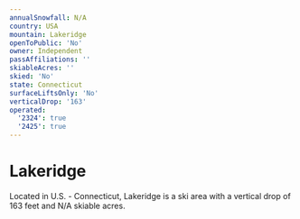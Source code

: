 ```yaml
---
annualSnowfall: N/A
country: USA
mountain: Lakeridge
openToPublic: 'No'
owner: Independent
passAffiliations: ''
skiableAcres: ''
skied: 'No'
state: Connecticut
surfaceLiftsOnly: 'No'
verticalDrop: '163'
operated:
  '2324': true
  '2425': true
---
```



# Lakeridge

Located in U.S. - Connecticut, Lakeridge is a ski area with a vertical drop of 163 feet and N/A skiable acres.
